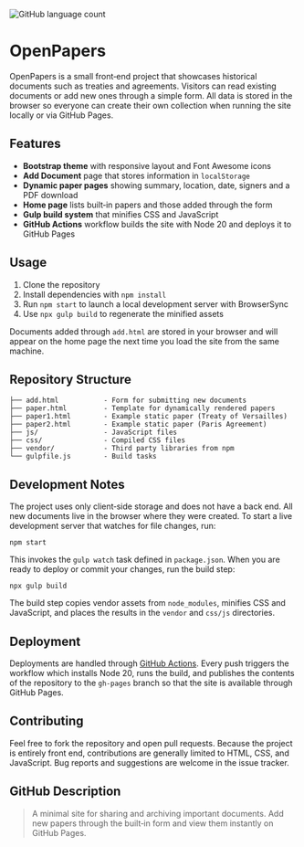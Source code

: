 ![GitHub language count](https://img.shields.io/github/languages/count/atalaydenknalbant/openpapers)

# OpenPapers

OpenPapers is a small front‑end project that showcases historical documents such as treaties and agreements. Visitors can read existing documents or add new ones through a simple form. All data is stored in the browser so everyone can create their own collection when running the site locally or via GitHub Pages.

## Features

- **Bootstrap theme** with responsive layout and Font Awesome icons
- **Add Document** page that stores information in `localStorage`
- **Dynamic paper pages** showing summary, location, date, signers and a PDF download
- **Home page** lists built‑in papers and those added through the form
- **Gulp build system** that minifies CSS and JavaScript
- **GitHub Actions** workflow builds the site with Node 20 and deploys it to GitHub Pages

## Usage

1. Clone the repository
2. Install dependencies with `npm install`
3. Run `npm start` to launch a local development server with BrowserSync
4. Use `npx gulp build` to regenerate the minified assets

Documents added through `add.html` are stored in your browser and will appear on the home page the next time you load the site from the same machine.

## Repository Structure

```
├── add.html           - Form for submitting new documents
├── paper.html         - Template for dynamically rendered papers
├── paper1.html        - Example static paper (Treaty of Versailles)
├── paper2.html        - Example static paper (Paris Agreement)
├── js/                - JavaScript files
├── css/               - Compiled CSS files
├── vendor/            - Third party libraries from npm
└── gulpfile.js        - Build tasks
```

## Development Notes

The project uses only client‑side storage and does not have a back end. All new documents live in the browser where they were created. To start a live development server that watches for file changes, run:

```
npm start
```

This invokes the `gulp watch` task defined in `package.json`. When you are ready to deploy or commit your changes, run the build step:

```
npx gulp build
```

The build step copies vendor assets from `node_modules`, minifies CSS and JavaScript, and places the results in the `vendor` and `css/js` directories.

## Deployment

Deployments are handled through [GitHub Actions](.github/workflows/gh-pages.yml). Every push triggers the workflow which installs Node 20, runs the build, and publishes the contents of the repository to the `gh-pages` branch so that the site is available through GitHub Pages.

## Contributing

Feel free to fork the repository and open pull requests. Because the project is entirely front end, contributions are generally limited to HTML, CSS, and JavaScript. Bug reports and suggestions are welcome in the issue tracker.

## GitHub Description

> A minimal site for sharing and archiving important documents. Add new papers through the built‑in form and view them instantly on GitHub Pages.

